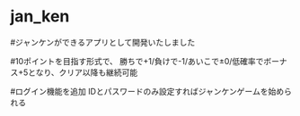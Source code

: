 # jan_ken
#ジャンケンができるアプリとして開発いたしました

#10ポイントを目指す形式で、
勝ちで+1/負けで-1/あいこで±0/低確率でボーナス+5となり、クリア以降も継続可能

#ログイン機能を追加
IDとパスワードのみ設定すればジャンケンゲームを始められる
